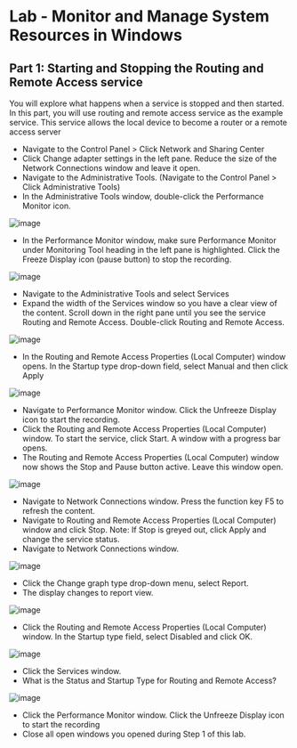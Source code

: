 # Lab - Monitor and Manage System Resources in Windows

## Part 1: Starting and Stopping the Routing and Remote Access service

You will explore what happens when a service is stopped and then started. In this part, you will use routing
and remote access service as the example service. This service allows the local device to become a router or
a remote access server

* Navigate to the Control Panel > Click Network and Sharing Center
* Click Change adapter settings in the left pane. Reduce the size of the Network Connections window and leave it open.
* Navigate to the Administrative Tools. (Navigate to the Control Panel > Click Administrative Tools)
* In the Administrative Tools window, double-click the Performance Monitor icon.

![image](https://github.com/tousif13/CISCO_CyberOps/assets/33444140/ecbcc7de-8f6f-47c2-8aa6-7cd76a1e6cbc)

* In the Performance Monitor window, make sure Performance Monitor under Monitoring Tool heading in the left pane is highlighted. Click the Freeze Display icon (pause button) to stop the recording.

![image](https://github.com/tousif13/CISCO_CyberOps/assets/33444140/386d2adc-e87b-44ad-80f2-f3596aa74a23)

* Navigate to the Administrative Tools and select Services
* Expand the width of the Services window so you have a clear view of the content. Scroll down in the right pane until you see the service Routing and Remote Access. Double-click Routing and Remote Access.

![image](https://github.com/tousif13/CISCO_CyberOps/assets/33444140/943de9d8-371d-4837-b2da-071a3c4e0161)

* In the Routing and Remote Access Properties (Local Computer) window opens. In the Startup type drop-down field, select Manual and then click Apply

![image](https://github.com/tousif13/CISCO_CyberOps/assets/33444140/16f6c98e-cc7c-4e08-baea-6b99564aa6a0)

* Navigate to Performance Monitor window. Click the Unfreeze Display icon to start the recording. 
* Click the Routing and Remote Access Properties (Local Computer) window. To start the service, click
Start. A window with a progress bar opens.
* The Routing and Remote Access Properties (Local Computer) window now shows the Stop and Pause button active. Leave this window open.

![image](https://github.com/tousif13/CISCO_CyberOps/assets/33444140/54fc371a-fa7d-4e81-9057-bd6527032bb1)

* Navigate to Network Connections window. Press the function key F5 to refresh the content.
* Navigate to Routing and Remote Access Properties (Local Computer) window and click Stop. Note: If Stop is greyed out, click Apply and change the service status.
* Navigate to Network Connections window.

![image](https://github.com/tousif13/CISCO_CyberOps/assets/33444140/b30421a9-bd28-45e7-88f8-587c6db6ee97)

* Click the Change graph type drop-down menu, select Report.
* The display changes to report view.

![image](https://github.com/tousif13/CISCO_CyberOps/assets/33444140/88db409c-3cba-4a7f-8eef-af9f5111f98a)

* Click the Routing and Remote Access Properties (Local Computer) window. In the Startup type field, select Disabled and click OK.

![image](https://github.com/tousif13/CISCO_CyberOps/assets/33444140/c1d56280-36ac-45bf-8c74-244b5f9a7959)

* Click the Services window.
* What is the Status and Startup Type for Routing and Remote Access?

![image](https://github.com/tousif13/CISCO_CyberOps/assets/33444140/63151cda-331b-45bf-9d1d-af1b8308b0c0)

* Click the Performance Monitor window. Click the Unfreeze Display icon to start the recording
* Close all open windows you opened during Step 1 of this lab.
